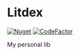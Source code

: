 # Litdex 

[![Nuget](https://img.shields.io/nuget/v/litdex)](https://www.nuget.org/packages/Litdex/)
[![CodeFactor](https://www.codefactor.io/repository/github/shiroechi/litdex/badge)](https://www.codefactor.io/repository/github/shiroechi/litdex)

My personal lib
